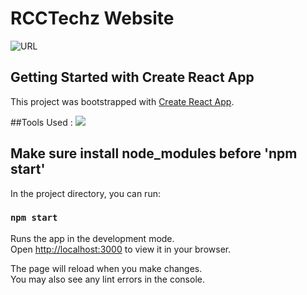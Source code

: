 # RCCTechz Website
![URL](https://effortless-cendol-448ae6.netlify.app/)

## Getting Started with Create React App

This project was bootstrapped with [Create React App](https://github.com/facebook/create-react-app).

##Tools Used :
[![](https://skillicons.dev/icons?i=js,html,css,react,firebase,tailwind)](https://skillicons.dev)

## Make sure install node_modules before 'npm start'

In the project directory, you can run:

### `npm start`

Runs the app in the development mode.\
Open [http://localhost:3000](http://localhost:3000) to view it in your browser.

The page will reload when you make changes.\
You may also see any lint errors in the console.
